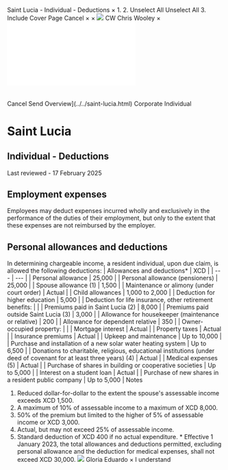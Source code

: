 Saint Lucia - Individual - Deductions
×
1.
2.
Unselect All
Unselect All
3.
Include Cover Page
Cancel
×
×
![](../../-/media/world-wide-tax-summaries/attachments/global---chris-wooley.ashx%3Frev=ac5e5f3223b34096b1afc2a6009c7320&revision=ac5e5f32-23b3-4096-b1af-c2a6009c7320&hash=859B7ADC84DC2CBEC9760E9E6EE7DE6D0A8BFCDF)
CW
Chris Wooley
×
![](deductions.html)
######
Cancel
Send
Overview](../../saint-lucia.html)
Corporate
Individual
# Saint Lucia
## Individual - Deductions
Last reviewed - 17 February 2025
## Employment expenses
Employees may deduct expenses incurred wholly and exclusively in the performance of the duties of their employment, but only to the extent that these expenses are not reimbursed by the employer.
## Personal allowances and deductions
In determining chargeable income, a resident individual, upon due claim, is allowed the following deductions:
| Allowances and deductions\* | XCD |
| --- | --- |
| Personal allowance | 25,000 |
| Personal allowance (pensioners) | 25,000 |
| Spouse allowance (1) | 1,500 |
| Maintenance or alimony (under court order) | Actual |
| Child allowances | 1,000 to 2,000 |
| Deduction for higher education | 5,000 |
| Deduction for life insurance, other retirement benefits: |  |
| Premiums paid in Saint Lucia (2) | 8,000 |
| Premiums paid outside Saint Lucia (3) | 3,000 |
| Allowance for housekeeper (maintenance or relative) | 200 |
| Allowance for dependent relative | 350 |
| Owner-occupied property: |  |
| Mortgage interest | Actual |
| Property taxes | Actual |
| Insurance premiums | Actual |
| Upkeep and maintenance | Up to 10,000 |
| Purchase and installation of a new solar water heating system | Up to 6,500 |
| Donations to charitable, religious, educational institutions (under deed of covenant for at least three years) (4) | Actual |
| Medical expenses (5) | Actual |
| Purchase of shares in building or cooperative societies | Up to 5,000 |
| Interest on a student loan | Actual |
| Purchase of new shares in a resident public company | Up to 5,000 |
Notes
1. Reduced dollar-for-dollar to the extent the spouse's assessable income exceeds XCD 1,500.
2. A maximum of 10% of assessable income to a maximum of XCD 8,000.
3. 50% of the premium but limited to the higher of 5% of assessable income or XCD 3,000.
4. Actual, but may not exceed 25% of assessable income.
5. Standard deduction of XCD 400 if no actual expenditure.
\* Effective 1 January 2023, the total allowances and deductions permitted, excluding personal allowance and the deduction for medical expenses, shall not exceed XCD 30,000.
![](../../-/media/world-wide-tax-summaries/attachments/barbados---gloria-eduardo.ashx%3Frev=06c00b9babb74325914ddf02bc0c395a&revision=06c00b9b-abb7-4325-914d-df02bc0c395a&hash=DC4345C424581A87DDF42794BAFFDC055E615E13)
Gloria Eduardo
×
I understand